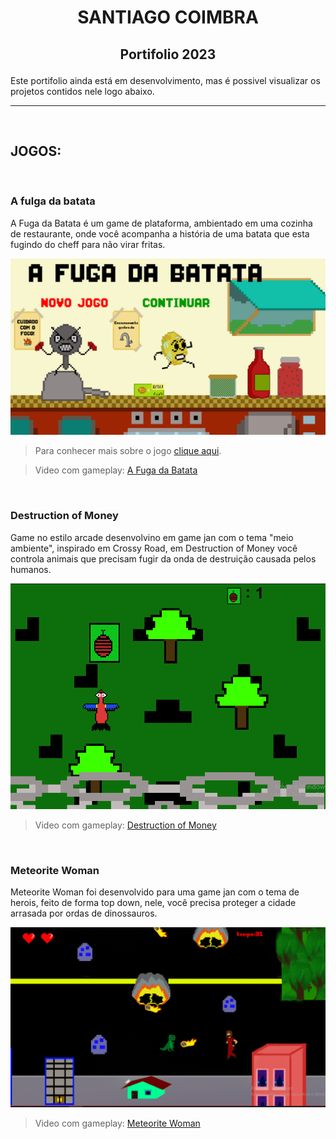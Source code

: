 <h1 aling="center">
    <p align="center">SANTIAGO COIMBRA</p>
</h1>
<h2 aling="center">
    <p align="center">Portifolio 2023</p>
</h2>

Este portifolio ainda está em desenvolvimento, mas é possivel visualizar os projetos contidos nele logo abaixo.

-   -   -   
<br>

## JOGOS:

<br>

### A fulga da batata
A Fuga da Batata é um game de plataforma, ambientado em uma cozinha de restaurante, onde você acompanha a história de uma batata que esta fugindo do cheff para não virar fritas.

![Tela inicial](/midia/aFugaDaBatata/A_F_D_Bprint1.png)

>Para conhecer mais sobre o jogo [clique aqui](https://gamejolt.com/games/afugadabatata/410375).

>Video com gameplay: [A Fuga da Batata](https://youtu.be/QaINeFIqYgc)

<br>

### Destruction of Money
Game no estilo arcade desenvolvino em game jan com o tema "meio ambiente", inspirado em Crossy Road, em Destruction of Money você controla animais que precisam fugir da onda de destruição causada pelos humanos.

![Gameplay](/midia/DestructionOfMoney/D_O_Mprint2.png)

>Video com gameplay: [Destruction of Money](https://youtu.be/Pf3BLGn1sBU)

<br>

### Meteorite Woman
Meteorite Woman foi desenvolvido para uma game jan com o tema de herois, feito de forma top down, nele, você precisa proteger a cidade arrasada por ordas de dinossauros.

![Gameplay](/midia/meteoriteWoman/M_Hprint4.png)

>Video com gameplay: [Meteorite Woman](https://youtu.be/1_pf-QwkM3I)